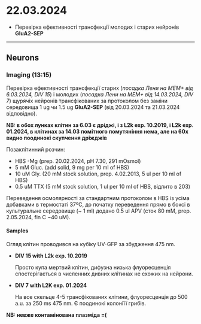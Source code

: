 22.03.2024
=========
- Перевірка ефективності трансфекції молодих і старих нейронів __GluA2-SEP__

---

## Neurons
### Imaging (13:15)
Перевірка ефективності трансфекції старих (_посадка Лени на MEM+ від 6.03.2024, DIV 15_) і молодих (_посадка Лени на MEM+ від 14.03.2024, DIV 7_) щурячіх нейронів трансфікованих за протоколом без заміни середовища 1 ug чи 1.5 ug  __GluA2-SEP__ (від 20.03.2024 та 21.03.2024 відповідно).

__NB: в обох лунках клітин за 6.03 є дріджі, і з L2k exp. 10.2019, і L2k exp. 01.2024, в клітинах за 14.03 помітного помутяніння нема, але на 60x видно поодинокі скупчення дріжджів__

Позаклітинний розчин:

- HBS -Mg (prep. 20.02.2024, pH 7.30,  291 mOsmol)
- 5 mM Gluc. (add solid, 9 mg per 10 ml of HBS)
- 10 uM Gly. (20 mM stock solution, prep. 4.02.2013, 5 ul per 10 ml of HBS)
- 0.5 uM TTX (5 mM stock solution, 1 ul per 10 ml of HBS, відлито в 203)

Переведення осмолярності за стандартним протоколом в HBS із усіма добавками в термостаті 37ºC, до початку переведення прямо в боксі в культуральне середовище (~ 1 ml) додано 0.5 ul APV (сток 80 mM, prep. 2.05.2024, fin C ~40 uM).

#### Samples

Огляд клітин проводився на кубіку UV-GFP за збудження 475 nm.

- __DIV 15 with L2k exp. 10.2019__

  Просто купа мертвий клітин, дифузна низька флуоресценція спостерігається в численних дивних клітинах не схожих на нейрони. 

- __DIV 7 with L2K exp. 01.2024__

  На все скельце 4-5 трансфікованих клітини, флуоресценція до 500 a.u. за 250 ms 475 nm. Є поодинокі колоніїї грибів.

__NB: невже контамінована плазміда =(__